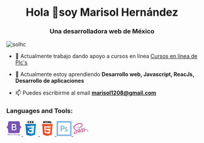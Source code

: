 <h1 align="center">Hola 👋soy Marisol Hernández</h1>
<h3 align="center">Una desarrolladora web de México</h3>

<p align="left"> <img src="https://komarev.com/ghpvc/?username=solhc&label=Profile%20views&color=0e75b6&style=flat" alt="solhc" /> </p>



- 🔭 Actualmente trabajo dando apoyo a cursos en línea [Cursos en línea de Plc's](https://plcenpractica.com/)

- 🌱 Actualmente estoy aprendiendo **Desarrollo web, Javascript, ReacJs, Desarrollo de aplicaciones**

- 📫 Puedes escribirme al email **marisol1208@gmail.com**


<p align="left">
</p>

<h3 align="left">Languages and Tools:</h3>
<p align="left"> <a href="https://getbootstrap.com" target="_blank" rel="noreferrer"> <img src="https://raw.githubusercontent.com/devicons/devicon/master/icons/bootstrap/bootstrap-plain-wordmark.svg" alt="bootstrap" width="40" height="40"/> </a> <a href="https://www.w3schools.com/css/" target="_blank" rel="noreferrer"> <img src="https://raw.githubusercontent.com/devicons/devicon/master/icons/css3/css3-original-wordmark.svg" alt="css3" width="40" height="40"/> </a> <a href="https://www.w3.org/html/" target="_blank" rel="noreferrer"> <img src="https://raw.githubusercontent.com/devicons/devicon/master/icons/html5/html5-original-wordmark.svg" alt="html5" width="40" height="40"/> </a> <a href="https://www.photoshop.com/en" target="_blank" rel="noreferrer"> <img src="https://raw.githubusercontent.com/devicons/devicon/master/icons/photoshop/photoshop-line.svg" alt="photoshop" width="40" height="40"/> </a> <a href="https://sass-lang.com" target="_blank" rel="noreferrer"> <img src="https://raw.githubusercontent.com/devicons/devicon/master/icons/sass/sass-original.svg" alt="sass" width="40" height="40"/> </a> </p>
